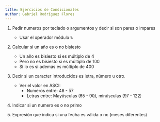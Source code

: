 ```yaml
---
title: Ejercicios de Condicionales
author: Gabriel Rodríguez Flores
---
```


1. Pedir numeros por teclado o argumentos y decir si son pares o impares
    - Usar el operador módulo `%`

2. Calcular si un año es o no bisiesto
    - Un año es bisiesto si es múltiplo de 4
    - Pero no es bisiesto si es múltiplo de 100
    - Si lo es si además es múltiplo de 400

3. Decir si un caracter introducidos es letra, número u otro.
    - Ver el valor en ASCII
        - Numeros entre: 48 - 57
        - Letras entre: Mayúsculas (65 - 90), minúsculas (97 - 122)

4. Indicar si un numero es o no primo

5. Expresión que indica si una fecha es válida o no (meses diferentes)